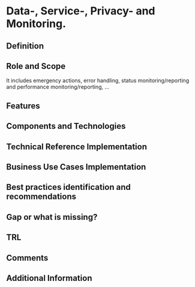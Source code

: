 # Data-, Service-, Privacy- and Monitoring.
## Definition
<div align="justify"></div> 

## Role and Scope
<div allign="justify">It includes emergency actions, error handling, status monitoring/reporting and performance monitoring/reporting, … </div>

## Features

## Components and Technologies

## Technical Reference Implementation

## Business Use Cases Implementation

## Best practices identification and recommendations

## Gap or what is missing?

## TRL

## Comments

## Additional Information
